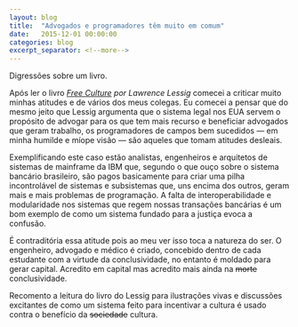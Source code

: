 ```yaml
---
layout: blog
title:  "Advogados e programadores têm muito em comum"
date:   2015-12-01 00:00:00
categories: blog
excerpt_separator: <!--more-->
---
```


Digressões sobre um livro.

<!--more-->

Após ler o livro *[Free Culture](http://free-culture.cc)  por Lawrence Lessig* comecei a criticar muito minhas atitudes e de vários dos meus colegas. Eu comecei a pensar que do mesmo jeito que Lessig argumenta que o sistema legal nos EUA servem o propósito de advogar para os que tem mais recurso e beneficiar advogados que geram trabalho, os programadores de campos bem sucedidos — em minha humilde e míope visão — são aqueles que tomam atitudes desleais.

Exemplificando este caso estão analistas, engenheiros e arquitetos de sistemas de mainframe da IBM que, segundo o que ouço sobre o sistema bancário brasileiro, são pagos basicamente para criar uma pilha incontrolável de sistemas e subsistemas que, uns encima dos outros, geram mais e mais problemas de programação. A falta de interoperabilidade e modularidade nos sistemas que regem nossas transações bancárias é um bom exemplo de como um sistema fundado para a justiça evoca a confusão.

É contraditória essa atitude pois ao meu ver isso toca a natureza do ser. O engenheiro, advogado e médico é criado, concebido dentro de cada estudante com a virtude da conclusividade, no entanto é moldado para gerar capital. Acredito em capital mas acredito mais ainda na <del>morte</del> conclusividade.

Recomento a leitura do livro do Lessig para ilustrações vivas e discussões excitantes de como um sistema feito para incentivar a cultura é usado contra o benefício da <del>sociedade</del> cultura.
